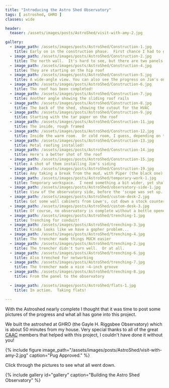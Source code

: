 ```yaml
---
title: "Introducing the Astro Shed Observatory"
tags: [ astroshed, GHRO ]
classes: wide

header:
  teaser: /assets/images/posts/AstroShed/visit-with-amy-2.jpg

gallery:
  - image_path: /assets/images/posts/AstroShed/Construction-1.jpg
    title: Early on in the construction phase.  First chance I had to go out there when they were building and they made quite a bit of progress!  This one shows the door side, with a cutout for a window.
  - image_path: /assets/images/posts/AstroShed/Construction-2.jpg
    title: The north wall.  It's hard to see, but there are two panels that fold down into the room
  - image_path: /assets/images/posts/AstroShed/Construction-4.jpg
    title: They are starting on the hip roof
  - image_path: /assets/images/posts/AstroShed/Construction-5.jpg
    title: A wide-angle view. You can also see the progress on Jim's on the left
  - image_path: /assets/images/posts/AstroShed/Construction-6.jpg
    title: The roof has been completed!
  - image_path: /assets/images/posts/AstroShed/Construction-7.jpg
    title: Another angle showing the sliding roof rails
  - image_path: /assets/images/posts/AstroShed/Construction-8.jpg
    title: The back of the shed, showing the cutout for the HVAC
  - image_path: /assets/images/posts/AstroShed/Construction-9.jpg
    title: Starting with the tar paper on the roof
  - image_path: /assets/images/posts/AstroShed/Construction-11.jpg
    title: The inside, rough framed
  - image_path: /assets/images/posts/AstroShed/Construction-12.jpg
    title: Inside the warm room.  Or cold room, I guess, depending on the time of year.
  - image_path: /assets/images/posts/AstroShed/Construction-13.jpg
    title: Metal roofing installed!
  - image_path: /assets/images/posts/AstroShed/Construction-14.jpg
    title: Here's a better shot of the roof
  - image_path: /assets/images/posts/AstroShed/Construction-15.jpg
    title: A shot of them installing Jim's siding
  - image_path: /assets/images/posts/AstroShed/Construction-19.jpg
    title: Amy taking a break from the mud, with Piper (the black one) and Dublin (the fawn one)
  - image_path: /assets/images/posts/AstroShed/temporary-work-1.jpg
    title: Temporary workspace.  I need something a bit wider, yet shallower.
  - image_path: /assets/images/posts/AstroShed/observatory-side-1.jpg
    title: View of the observatory side, before the 'scope was set up.  I didn't have power wired up at this point, but they did leave it so I could just plug the whole building into an extension cord
  - image_path: /assets/images/posts/AstroShed/custom-desk-2.jpg
    title: Got some wall cabinets from Lowe's, cut down a stock counter to 18-inch deep and made a desk out of them. There was _just_ enough room above the window for a couple of wall cabinets
  - image_path: /assets/images/posts/AstroShed/custom-desk-3.jpg
    title: Of course, no observatory is complete without a bottle opener.  Yeah, I know, I still have to put on the side panel for the counter
  - image_path: /assets/images/posts/AstroShed/trenching-1.jpg
    title: Trenching for conduit!
  - image_path: /assets/images/posts/AstroShed/trenching-3.jpg
    title: Kinda looks like we have a gopher problem...
  - image_path: /assets/images/posts/AstroShed/trenching-4.jpg
    title: The trencher made things MUCH easier
  - image_path: /assets/images/posts/AstroShed/trenching-2.jpg
    title: The trencher didn't turn well.  Or at all.
  - image_path: /assets/images/posts/AstroShed/trenching-6.jpg
    title: Also trenched for networking
  - image_path: /assets/images/posts/AstroShed/trenching-7.jpg
    title: The trencher made a nice ~4-inch groove
  - image_path: /assets/images/posts/AstroShed/trenching-8.jpg
    title: From the panel to the observatory

  - image_path: /assets/images/posts/AstroShed/flats-1.jpg
    title: In action.  Taking flats!

---
```


With the Astroshed nearly complete I thought that it was time to post some pictures of the progress and what all has gone into this project.

<!--more-->
We built the astroshed at GHRO (the Gayle H. Riggsbee Observatory) which is about 50 minutes from my house.  Very special thanks to all of the great [CAAC](http://www.charlotteastronomers.org) members that helped with this project, I couldn't have done it without you!

{%
  include figure image_path="/assets/images/posts/AstroShed/visit-with-amy-2.jpg"
  caption="Pug Approved."
%}


Click through the pictures to see what all went down.

{% include gallery id="gallery" caption="Building the Astro Shed Observatory" %}
